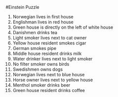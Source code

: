 #Einstein Puzzle

1. Norwegian lives in first house
2. Englishman lives in red house
3. Green house is directly on the left of white house
4. Danishmen drinks tea
5. Light smoker lives next to cat owner
6. Yellow house resident smokes cigar
7. German smokes pipe
8. Middle house resident drinks milk
9. Water drinker lives next to light smoker
10. No filter smoker owns birds
11. Swedishmen owns dogs
12. Norwegian lives next to blue house
13. Horse owner lives next to yellow house
14. Menthol smoker drinks beer
15. Green house resident drinks coffee
